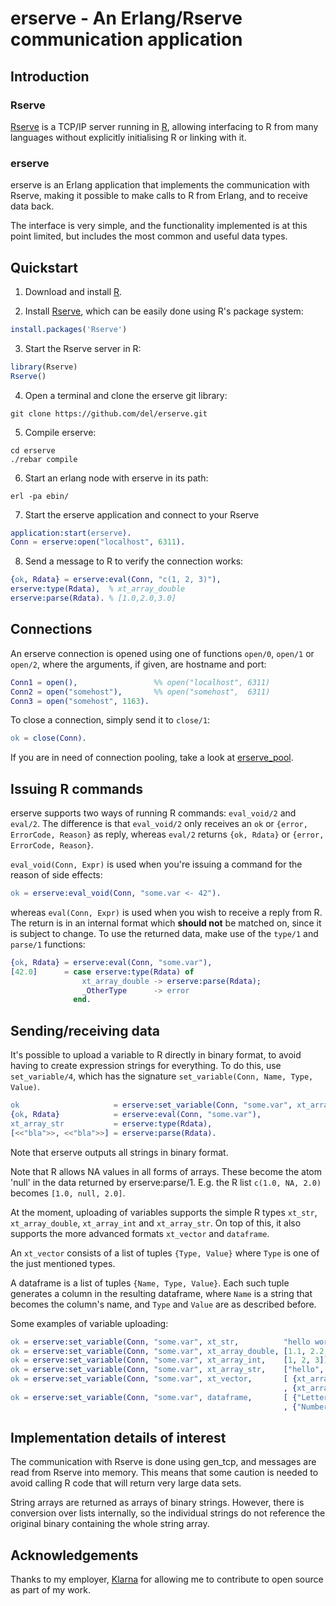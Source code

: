 # erserve - An Erlang/Rserve communication application

## Introduction

### Rserve

[Rserve](http://www.rforge.net/Rserve/) is a TCP/IP server running in
[R](http://www.r-project.org/), allowing interfacing to R from many
languages without explicitly initialising R or linking with it.

### erserve

erserve is an Erlang application that implements the communication
with Rserve, making it possible to make calls to R from Erlang, and to
receive data back.

The interface is very simple, and the functionality implemented is at
this point limited, but includes the most common and useful data
types.


## Quickstart

1. Download and install [R](http://www.r-project.org/).

2. Install [Rserve](http://www.rforge.net/Rserve/), which can be
   easily done using R's package system:
```R
install.packages('Rserve')
```

3. Start the Rserve server in R:
```R
library(Rserve)
Rserve()
```

4. Open a terminal and clone the erserve git library:
```
git clone https://github.com/del/erserve.git
```

5. Compile erserve:
```
cd erserve
./rebar compile
```

6. Start an erlang node with erserve in its path:
```
erl -pa ebin/
```

7. Start the erserve application and connect to your Rserve
```erlang
application:start(erserve).
Conn = erserve:open("localhost", 6311).
```

8. Send a message to R to verify the connection works:
```erlang
{ok, Rdata} = erserve:eval(Conn, "c(1, 2, 3)"),
erserve:type(Rdata),  % xt_array_double
erserve:parse(Rdata). % [1.0,2.0,3.0]
```


## Connections

An erserve connection is opened using one of functions `open/0`, `open/1` or `open/2`, where the
arguments, if given, are hostname and port:
```erlang
Conn1 = open(),                 %% open("localhost", 6311)
Conn2 = open("somehost"),       %% open("somehost",  6311)
Conn3 = open("somehost", 1163).
```
To close a connection, simply send it to `close/1`:
```erlang
ok = close(Conn).
```

If you are in need of connection pooling, take a look at
[erserve_pool](http://github.com/del/erserve_pool).


## Issuing R commands

erserve supports two ways of running R commands: `eval_void/2` and `eval/2`.
The difference is that `eval_void/2` only receives an `ok` or `{error, ErrorCode, Reason}` as reply,
whereas `eval/2` returns `{ok, Rdata}` or `{error, ErrorCode, Reason}`.

`eval_void(Conn, Expr)` is used when you're issuing a command for the reason of side effects:
```erlang
ok = erserve:eval_void(Conn, "some.var <- 42").
```
whereas `eval(Conn, Expr)` is used when you wish to receive a reply from R. The return is in an
internal format which **should not** be matched on, since it is subject to change. To use the
returned data, make use of the `type/1` and `parse/1` functions:
```erlang
{ok, Rdata} = erserve:eval(Conn, "some.var"),
[42.0]      = case erserve:type(Rdata) of
                xt_array_double -> erserve:parse(Rdata);
                _OtherType      -> error
              end.
```


## Sending/receiving data

It's possible to upload a variable to R directly in binary format, to avoid having to create
expression strings for everything. To do this, use `set_variable/4`, which has the signature
`set_variable(Conn, Name, Type, Value)`.
```erlang
ok                     = erserve:set_variable(Conn, "some.var", xt_array_str, ["bla", "bla"]),
{ok, Rdata}            = erserve:eval(Conn, "some.var"),
xt_array_str           = erserve:type(Rdata),
[<<"bla">>, <<"bla">>] = erserve:parse(Rdata).
```

Note that erserve outputs all strings in binary format.

Note that R allows NA values in all forms of arrays. These become the atom 'null' in the data
returned by erserve:parse/1. E.g. the R list `c(1.0, NA, 2.0)` becomes `[1.0, null, 2.0]`.

At the moment, uploading of variables supports the simple R types `xt_str`, `xt_array_double`,
`xt_array_int` and `xt_array_str`. On top of this, it also supports the more advanced formats
`xt_vector` and `dataframe`.

An `xt_vector` consists of a list of tuples `{Type, Value}` where `Type` is one of the just
mentioned types.

A dataframe is a list of tuples `{Name, Type, Value}`. Each such tuple generates a column in the
resulting dataframe, where `Name` is a string that becomes the column's name, and `Type` and
`Value` are as described before.

Some examples of variable uploading:
```erlang
ok = erserve:set_variable(Conn, "some.var", xt_str,          "hello world"),
ok = erserve:set_variable(Conn, "some.var", xt_array_double, [1.1, 2.2, 3.3]),
ok = erserve:set_variable(Conn, "some.var", xt_array_int,    [1, 2, 3]),
ok = erserve:set_variable(Conn, "some.var", xt_array_str,    ["hello", "world"]),
ok = erserve:set_variable(Conn, "some.var", xt_vector,       [ {xt_array_str, ["a", "b"]}
                                                             , {xt_array_int, [1, 3, 5]} ]),
ok = erserve:set_variable(Conn, "some.var", dataframe,       [ {"Letters", xt_array_str, ["a", "b"]}
                                                             , {"Numbers", xt_array_int, [1, 3]} ]).
```


## Implementation details of interest

The communication with Rserve is done using gen_tcp, and messages are read from Rserve into
memory. This means that some caution is needed to avoid calling R code that will return very large
data sets.

String arrays are returned as arrays of binary strings. However, there is conversion over lists
internally, so the individual strings do not reference the original binary containing the whole
string array.


## Acknowledgements

Thanks to my employer, [Klarna](http://klarna.com/) for allowing me to contribute to open source
as part of my work.
